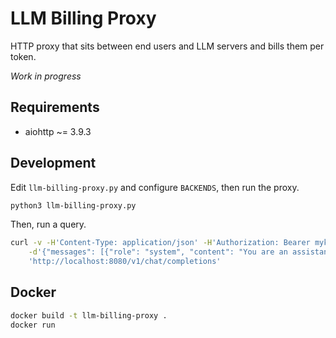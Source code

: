 # LLM Billing Proxy

HTTP proxy that sits between end users and LLM servers and bills them per token.

*Work in progress*

## Requirements

* aiohttp ~= 3.9.3

## Development

Edit `llm-billing-proxy.py` and configure `BACKENDS`, then run the proxy.

```sh
python3 llm-billing-proxy.py
```

Then, run a query.

```sh
curl -v -H'Content-Type: application/json' -H'Authorization: Bearer mykey1' \
    -d'{"messages": [{"role": "system", "content": "You are an assistant."}, {"role": "user", "content": "Write a limerick about python exceptions"}], "model": "llama31-70b", "stream": true}' \
    'http://localhost:8080/v1/chat/completions'
```

## Docker

```sh
docker build -t llm-billing-proxy .
docker run 
```
